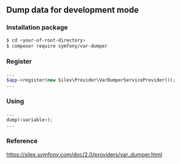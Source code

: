 ## Dump data for development mode

### Installation package
```bash
$ cd <your-of-root-directory>
$ composer require symfony/var-dumper
```

### Register
```php
...
$app->register(new Silex\Provider\VarDumperServiceProvider());
...
```

### Using
```php
...
dump(<variable>);
...
```

### Reference
https://silex.symfony.com/doc/2.0/providers/var_dumper.html